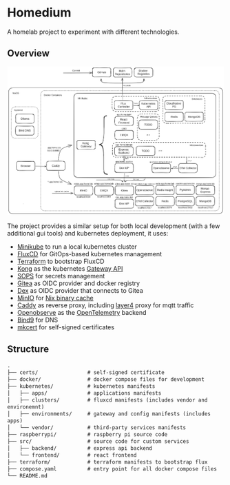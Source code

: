 # Homedium

A homelab project to experiment with different technologies.

## Overview

![overview](./docs/diagrams/overview.png)

The project provides a similar setup for both local development (with a few additional gui tools) and kubernetes deployment, it uses:

- [Minikube](https://minikube.sigs.k8s.io/) to run a local kubernetes cluster
- [FluxCD](https://fluxcd.io/) for GitOps-based kubernetes management
- [Terraform](https://www.terraform.io/) to bootstrap FluxCD
- [Kong](https://docs.konghq.com/gateway/latest/) as the kubernetes [Gateway API](https://gateway-api.sigs.k8s.io/)
- [SOPS](https://getsops.io/) for secrets management
- [Gitea](https://about.gitea.com/) as OIDC provider and docker registry
- [Dex](https://dexidp.io/) as OIDC provider that connects to Gitea
- [MinIO](https://min.io/) for [Nix binary cache](https://nixos.wiki/wiki/Binary_Cache)
- [Caddy](https://caddyserver.com/) as reverse proxy, including [layer4](https://caddyserver.com/docs/modules/layer4) proxy for mqtt traffic
- [Openobserve](https://openobserve.ai/) as the [OpenTelemetry](https://opentelemetry.io/) backend
- [Bind9](https://www.isc.org/bind/) for DNS
- [mkcert](https://mkcert.dev/) for self-signed certificates

## Structure

```
.
├── certs/                # self-signed certificate
├── docker/               # docker compose files for development
├── kubernetes/           # kubernetes manifests
│   ├── apps/             # applications manifests
│   ├── clusters/         # fluxcd manifests (includes vendor and environemnt)
│   ├── environments/     # gateway and config manifests (includes apps)
│   └── vendor/           # third-party services manifests
├── raspberrypi/          # raspberry pi source code
├── src/                  # source code for custom services
│   ├── backend/          # express api backend
│   └── frontend/         # react frontend
├── terraform/            # terraform manifests to bootstrap flux
├── compose.yaml          # entry point for all docker compose files
└── README.md
```
